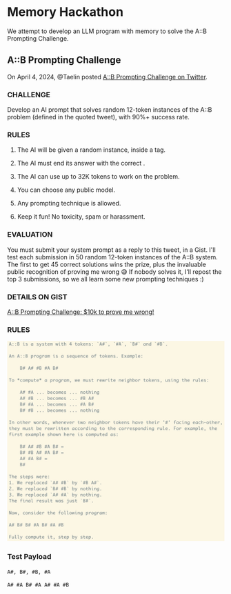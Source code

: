 # Memory Hackathon

We attempt to develop an LLM program with memory to solve the A::B Prompting Challenge.

## A::B Prompting Challenge

On April 4, 2024, @Taelin posted [A::B Prompting Challenge on Twitter](https://twitter.com/VictorTaelin/status/1776096481704804789
).

### CHALLENGE

Develop an AI prompt that solves random 12-token instances of the A::B problem (defined in the quoted tweet), with 90%+ success rate.

### RULES

1. The AI will be given a random instance, inside a <problem/> tag.

2. The AI must end its answer with the correct <solution/>.

3. The AI can use up to 32K tokens to work on the problem.

4. You can choose any public model.

5. Any prompting technique is allowed.

6. Keep it fun! No toxicity, spam or harassment.

### EVALUATION

You must submit your system prompt as a reply to this tweet, in a Gist. I'll test each submission in 50 random 12-token instances of the A::B system. The first to get 45 correct solutions wins the prize, plus the invaluable public recognition of proving me wrong 😅 If nobody solves it, I'll repost the top 3 submissions, so we all learn some new prompting techniques :) 

### DETAILS ON GIST
[A::B Prompting Challenge: $10k to prove me wrong!
](https://gist.github.com/VictorTaelin/8ec1d8a0a3c87af31c25224a1f7e31ec)

### RULES

![alt text](assets/image.png)

### Test Payload
```
A#, B#, #B, #A
```

```
A# #A B# #A A# #A #B
```